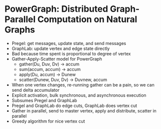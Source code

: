 # PowerGraph: Distributed Graph-Parallel Computation on Natural Graphs
- Pregel: get messages, update state, and send messages
- GraphLab: update vertex and edge state directly
- Bad because time spent is proportional to degree of vertex
- Gather-Apply-Scatter model for PowerGraph
    - gather(Du, Duv, Dv) -> accum
    - sum(accum, accum) -> accum
    - apply(Du, accum) -> Dunew
    - scatter(Dunew, Duv, Dv) -> Duvnew, accum
- When one vertex changes, re-running gather can be a pain, so we can send
  delta accumulator
- Explicit activation, bulk synchronous, and asynchronous execution
- Subsumes Pregel and GraphLab
- Pregel and GraphLab do edge cuts, GraphLab does vertex cut
- Gather in parallel, send to master vertex, apply and distribute, scatter in
  parallel
- Greedy algorithm for nice vertex cut

